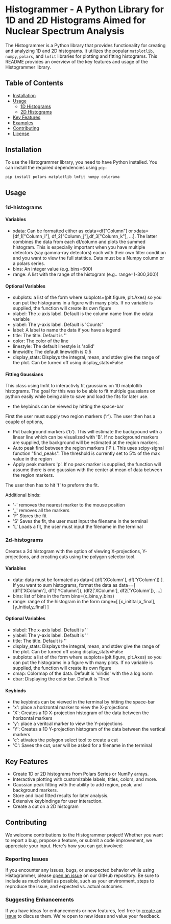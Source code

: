 # Histogrammer - A Python Library for 1D and 2D Histograms Aimed for Nuclear Spectrum Analysis

The Histogrammer is a Python library that provides functionality for creating and analyzing 1D and 2D histograms. It utilizes the popular `matplotlib`, `numpy`, `polars`, and `lmfit` libraries for plotting and fitting histograms. This README provides an overview of the key features and usage of the Histogrammer library.

## Table of Contents

- [Installation](#installation)
- [Usage](#usage)
  - [1D Histograms](#1d-histograms)
  - [2D Histograms](#2d-histograms)
- [Key Features](#key-features)
- [Examples](#examples)
- [Contributing](#contributing)
- [License](#license)

## Installation

To use the Histogrammer library, you need to have Python installed. You can install the required dependencies using `pip`:

```bash
pip install polars matplotlib lmfit numpy colorama
```

## Usage
### 1d-histograms

#### Variables
- xdata: Can be formatted either as xdata=df["Column"] or xdata=[df_1["Column_i"], df_2["Column_j"],df_3["Column_k"], ...]. The latter combines the data from each df/column and plots the summed histogram.  This is especially important when you have multiple detectors (say gamma-ray detectors) each with their own filter condition and you want to view the full statitics. Data must be a Numpy column or a polars series.
- bins: An integer value (e.g. bins=600)
- range:  A list with the range of the histogram (e.g.. range=(-300,300))

#### Optional Variables
- subplots: a list of the form where subplots=(plt.figure, plt.Axes) so you can put the histograms in a figure with many plots.  If no variable is supplied, the function will create its own figure
- xlabel: The x-axis label.  Default is the column name from the xdata variable
- ylabel: The y-axis label. Default is 'Counts'
- label: A label to name the data if you have a legend
- title: The title. Default is ''
- color: The color of the line
- linestyle: The default linestyle is 'solid'
- linewidth: The default linewidth is 0.5
- display_stats: Displays the integral, mean, and stdev give the range of the plot. Can be turned off using display_stats=False

#### Fitting Gaussians

This class using lmfit to interactivly fit gaussians on 1D matplotlib histograms.  The goal for this was to be able to fit multiple gaussians on python easily while being able to save and load the fits for later use.

- the keybinds can be viewed by hitting the space-bar 

First the user must supply two region markers ('r').  The user then has a couple of options,
- Put background markers ('b').  This will estimate the background with a linear line which can be visualized with 'B'.  If no background markers are supplied, the background will be estimated at the region markers.
- Auto peak find between the region markers ('P'). This uses scipy-signal function "find_peaks".  The threshold is currently set to 5% of the max value in the region
- Apply peak markers 'p'.  If no peak marker is supplied, the function will assume there is one gaussian with the center at mean of data between the region markers.

The user then has to hit 'f' to preform the fit. 

Additional binds:
- '-' removes the nearest marker to the mouse position
- '_' removes all the markers
- 'F' Stores the fit
- 'S' Saves the fit, the user must input the filename in the terminal
- 'L' Loads a fit, the user must input the filename in the terminal

### 2d-histograms

Creates a 2d histogram with the option of viewing X-projections, Y-projections, and creating cuts using the polygon selector tool.

#### Variables

- data: data must be formated as data=[ (df['XColumn'], df['YColumn']) ]. If you want to sum histograms, format the data as data==[ (df1['XColumn'], df1['YColumn']), (df2['XColumn'], df2['YColumn']), ...]
- bins: list of bins in the form bins=(x_bins,y_bins)
- range: range of the histogram in the form range=[ [x_initital,x_final], [y_initial,y_final] ]

#### Optional Variables

- xlabel: The x-axis label.  Default is ''
- ylabel: The y-axis label. Default is ''
- title: The title. Default is ''
- display_stats: Displays the integral, mean, and stdev give the range of the plot. Can be turned off using display_stats=False
- subplots: a list of the form where subplots=(plt.figure, plt.Axes) so you can put the histograms in a figure with many plots.  If no variable is supplied, the function will create its own figure
- cmap: Colormap of the data. Default is 'viridis' with the a log norm
- cbar: Displaying the color bar. Default is 'True'

#### Keybinds

- the keybinds can be viewed in the terminal by hitting the space-bar 
- 'x': place a horizontal marker to view the X-projections
- 'X': Creates a 1D X-projection histogram of the data between the horizontal markers
- 'y': place a veritcal marker to view the Y-projections
- 'Y': Creates a 1D Y-projection histogram of the data between the vertical markers
- 'c': ativates the polygon select tool to create a cut
- 'C': Saves the cut, user will be asked for a filename in the terminal
  
## Key Features

- Create 1D or 2D histograms from Polars Series or NumPy arrays.
- Interactive plotting with customizable labels, titles, colors, and more.
- Gaussian peak fitting with the ability to add region, peak, and background markers.
- Store and load fitted results for later analysis.
- Extensive keybindings for user interaction.
- Create a cut on a 2D histogram
  

## Contributing

We welcome contributions to the Histogrammer project! Whether you want to report a bug, propose a feature, or submit a code improvement, we appreciate your input. Here's how you can get involved:

### Reporting Issues

If you encounter any issues, bugs, or unexpected behavior while using Histogrammer, please [open an issue](https://github.com/alconley/histogrammer/issues) on our GitHub repository. Be sure to include as much detail as possible, such as your environment, steps to reproduce the issue, and expected vs. actual outcomes.

### Suggesting Enhancements

If you have ideas for enhancements or new features, feel free to [create an issue](https://github.com/alconley/histogrammer/issues) to discuss them. We're open to new ideas and value your feedback.


